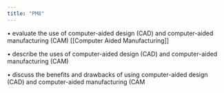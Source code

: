 ```yaml
---
title: "PM8"
---
```

• evaluate the use of computer-aided design (CAD) and computer-aided manufacturing (CAM)
[[Computer Aided Manufacturing]]

• describe the uses of computer-aided design (CAD) and computer-aided manufacturing (CAM)

• discuss the benefits and drawbacks of using computer-aided design (CAD) and computer-aided
manufacturing (CAM